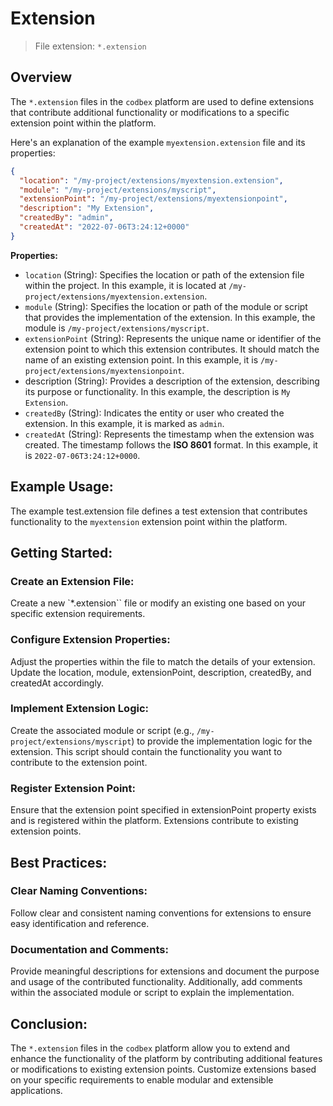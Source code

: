 # Extension

> File extension: `*.extension`

## Overview

The `*.extension` files in the `codbex` platform are used to define extensions that contribute additional functionality or modifications to a specific extension point within the platform.

Here's an explanation of the example `myextension.extension` file and its properties:

```json
{
  "location": "/my-project/extensions/myextension.extension",
  "module": "/my-project/extensions/myscript",
  "extensionPoint": "/my-project/extensions/myextensionpoint",
  "description": "My Extension",
  "createdBy": "admin",
  "createdAt": "2022-07-06T3:24:12+0000"
}
```

**Properties:**

* `location` (String): Specifies the location or path of the extension file within the project. In this example, it is located at `/my-project/extensions/myextension.extension`.
* `module` (String): Specifies the location or path of the module or script that provides the implementation of the extension. In this example, the module is `/my-project/extensions/myscript`.
* `extensionPoint` (String): Represents the unique name or identifier of the extension point to which this extension contributes. It should match the name of an existing extension point. In this example, it is `/my-project/extensions/myextensionpoint`.
* description (String): Provides a description of the extension, describing its purpose or functionality. In this example, the description is `My Extension`.
* `createdBy` (String): Indicates the entity or user who created the extension. In this example, it is marked as `admin`.
* `createdAt` (String): Represents the timestamp when the extension was created. The timestamp follows the **ISO 8601** format. In this example, it is `2022-07-06T3:24:12+0000`.

## Example Usage:

The example test.extension file defines a test extension that contributes functionality to the `myextension` extension point within the platform.

## Getting Started:

### Create an Extension File:

Create a new `*.extension`` file or modify an existing one based on your specific extension requirements.

### Configure Extension Properties:

Adjust the properties within the file to match the details of your extension. Update the location, module, extensionPoint, description, createdBy, and createdAt accordingly.

### Implement Extension Logic:

Create the associated module or script (e.g., `/my-project/extensions/myscript`) to provide the implementation logic for the extension. This script should contain the functionality you want to contribute to the extension point.

### Register Extension Point:

Ensure that the extension point specified in extensionPoint property exists and is registered within the platform. Extensions contribute to existing extension points.

## Best Practices:

### Clear Naming Conventions:

Follow clear and consistent naming conventions for extensions to ensure easy identification and reference.

### Documentation and Comments:

Provide meaningful descriptions for extensions and document the purpose and usage of the contributed functionality. Additionally, add comments within the associated module or script to explain the implementation.

## Conclusion:

The `*.extension` files in the `codbex` platform allow you to extend and enhance the functionality of the platform by contributing additional features or modifications to existing extension points. Customize extensions based on your specific requirements to enable modular and extensible applications.